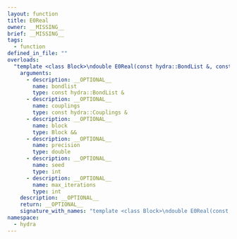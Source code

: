 ```yaml
---
layout: function
title: E0Real
owner: __MISSING__
brief: __MISSING__
tags:
  - function
defined_in_file: ""
overloads:
  "template <class Block>\ndouble E0Real(const hydra::BondList &, const hydra::Couplings &, Block &&, double, int, int)":
    arguments:
      - description: __OPTIONAL__
        name: bondlist
        type: const hydra::BondList &
      - description: __OPTIONAL__
        name: couplings
        type: const hydra::Couplings &
      - description: __OPTIONAL__
        name: block
        type: Block &&
      - description: __OPTIONAL__
        name: precision
        type: double
      - description: __OPTIONAL__
        name: seed
        type: int
      - description: __OPTIONAL__
        name: max_iterations
        type: int
    description: __OPTIONAL__
    return: __OPTIONAL__
    signature_with_names: "template <class Block>\ndouble E0Real(const hydra::BondList & bondlist, const hydra::Couplings & couplings, Block && block, double precision, int seed, int max_iterations)"
namespace:
  - hydra
---
```

